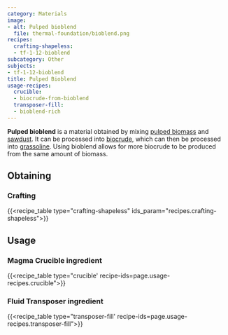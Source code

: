 ```yaml
---
category: Materials
image:
- alt: Pulped bioblend
  file: thermal-foundation/bioblend.png
recipes:
  crafting-shapeless:
  - tf-1-12-bioblend
subcategory: Other
subjects:
- tf-1-12-bioblend
title: Pulped Bioblend
usage-recipes:
  crucible:
  - biocrude-from-bioblend
  transposer-fill:
  - bioblend-rich
---
```


**Pulped bioblend** is a material obtained by mixing [pulped
biomass](../pulped-biomass/) and
[sawdust](../sawdust/). It can be processed into
[biocrude](../biocrude/), which can then be processed into
[grassoline](../grassoline/). Using bioblend allows for
more biocrude to be produced from the same amount of biomass.


Obtaining
---------

### Crafting
{{<recipe_table type="crafting-shapeless" ids_param="recipes.crafting-shapeless">}}


Usage
-----

### Magma Crucible ingredient
{{<recipe_table type="crucible' recipe-ids=page.usage-recipes.crucible">}}

### Fluid Transposer ingredient
{{<recipe_table type="transposer-fill' recipe-ids=page.usage-recipes.transposer-fill">}}
